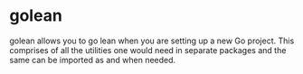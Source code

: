 # golean
golean allows you to go lean when you are setting up a new Go project. This comprises of all the utilities one would need in separate packages and the same can be imported as and when needed.
